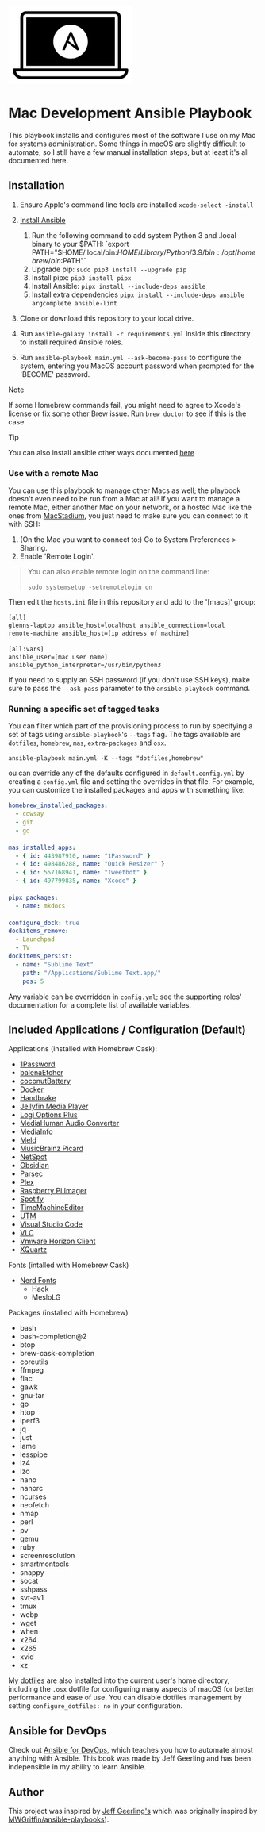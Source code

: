<img src="https://github.com/glennbrown/mac-dev-playbook/blob/c4797983ad87de6d41dcd2186af4647041a93158/files/Mac-Dev-Playbook-Logo.png" width="250" height="156" alt="Mac Dev Playbook Logo" />

# Mac Development Ansible Playbook

This playbook installs and configures most of the software I use on my Mac for systems administration. Some things in macOS are slightly difficult to automate, so I still have a few manual installation steps, but at least it's all documented here.

## Installation

1. Ensure Apple's command line tools are installed `xcode-select -install`
2. [Install Ansible](https://docs.ansible.com/ansible/latest/installation_guide/intro_installation.html#installing-and-upgrading-ansible-with-pipx)
        
    1. Run the following command to add system Python 3 and .local binary to your $PATH: `export PATH="$HOME/.local/bin:$HOME/Library/Python/3.9/bin:/opt/homebrew/bin:$PATH"`
    2. Upgrade pip: `sudo pip3 install --upgrade pip`
    3. Install pipx: `pip3 install pipx`
    4. Install Ansible: `pipx install --include-deps ansible`
    5. Install extra dependencies `pipx install --include-deps ansible argcomplete ansible-lint`

3. Clone or download this repository to your local drive.
4. Run `ansible-galaxy install -r requirements.yml` inside this directory to install required Ansible roles.
5. Run `ansible-playbook main.yml --ask-become-pass` to configure the system, entering you MacOS account password when prompted for the 'BECOME' password.

> [!NOTE] 
> If some Homebrew commands fail, you might need to agree to Xcode's license or fix some other Brew issue. Run `brew doctor` to see if this is the case.

> [!TIP]
> You can also install ansible other ways documented [here](https://docs.ansible.com/ansible/latest/installation_guide/index.html)

### Use with a remote Mac

You can use this playbook to manage other Macs as well; the playbook doesn't even need to be run from a Mac at all! If you want to manage a remote Mac, either another Mac on your network, or a hosted Mac like the ones from [MacStadium](https://www.macstadium.com), you just need to make sure you can connect to it with SSH:

  1. (On the Mac you want to connect to:) Go to System Preferences > Sharing.
  2. Enable 'Remote Login'.

> You can also enable remote login on the command line:
>
>     sudo systemsetup -setremotelogin on

Then edit the `hosts.ini` file in this repository and add to the '[macs]' group:

```
[all]
glenns-laptop ansible_host=localhost ansible_connection=local
remote-machine ansible_host=[ip address of machine] 

[all:vars]
ansible_user=[mac user name]
ansible_python_interpreter=/usr/bin/python3
```

If you need to supply an SSH password (if you don't use SSH keys), make sure to pass the `--ask-pass` parameter to the `ansible-playbook` command.

### Running a specific set of tagged tasks

You can filter which part of the provisioning process to run by specifying a set of tags using `ansible-playbook`'s `--tags` flag. The tags available are `dotfiles`, `homebrew`, `mas`, `extra-packages` and `osx`.

    ansible-playbook main.yml -K --tags "dotfiles,homebrew"

ou can override any of the defaults configured in `default.config.yml` by creating a `config.yml` file and setting the overrides in that file. For example, you can customize the installed packages and apps with something like:

```yaml
homebrew_installed_packages:
  - cowsay
  - git
  - go

mas_installed_apps:
  - { id: 443987910, name: "1Password" }
  - { id: 498486288, name: "Quick Resizer" }
  - { id: 557168941, name: "Tweetbot" }
  - { id: 497799835, name: "Xcode" }

pipx_packages:
  - name: mkdocs

configure_dock: true
dockitems_remove:
  - Launchpad
  - TV
dockitems_persist:
  - name: "Sublime Text"
    path: "/Applications/Sublime Text.app/"
    pos: 5
```

Any variable can be overridden in `config.yml`; see the supporting roles' documentation for a complete list of available variables.

## Included Applications / Configuration (Default)

Applications (installed with Homebrew Cask):

- [1Password](https://1password.com)
- [balenaEtcher](https://etcher.balena.io)
- [coconutBattery](https://coconut-flavour.com/coconutbattery/)
- [Docker](https://www.docker.com/)
- [Handbrake](https://handbrake.fr/)
- [Jellyfin Media Player](https://jellyfin.org)
- [Logi Options Plus](https://www.logitech.com/en-us/software/logi-options-plus.html)
- [MediaHuman Audio Converter](https://www.mediahuman.com/audio-converter/welcome.html)
- [MediaInfo](https://mediaarea.net/en/MediaInfo)
- [Meld](https://meldmerge.org)
- [MusicBrainz Picard](https://picard.musicbrainz.org)
- [NetSpot](https://www.netspotapp.com)
- [Obsidian](https://obsidian.md)
- [Parsec](https://parsec.app)
- [Plex](https://www.plex.tv)
- [Raspberry Pi Imager](https://www.raspberrypi.com/software/)
- [Spotify](https://www.spotify.com)
- [TimeMachineEditor](https://tclementdev.com/timemachineeditor/)
- [UTM](https://mac.getutm.app)
- [Visual Studio Code](https://code.visualstudio.com)
- [VLC](https://www.videolan.org)
- [Vmware Horizon Client](https://customerconnect.vmware.com/en/downloads/info/slug/desktop_end_user_computing/vmware_horizon_clients/horizon_8)
- [XQuartz](https://www.xquartz.org)

Fonts (intalled with Homebrew Cask)

- [Nerd Fonts](https://www.nerdfonts.com)
  - Hack
  - MesloLG

Packages (installed with Homebrew)

- bash
- bash-completion@2
- btop
- brew-cask-completion
- coreutils
- ffmpeg
- flac
- gawk
- gnu-tar
- go
- htop
- iperf3
- jq
- just
- lame
- lesspipe
- lz4
- lzo
- nano
- nanorc
- ncurses
- neofetch
- nmap
- perl
- pv
- qemu
- ruby
- screenresolution
- smartmontools
- snappy
- socat
- sshpass
- svt-av1
- tmux
- webp
- wget
- when
- x264
- x265
- xvid
- xz

My [dotfiles](https://github.com/glennbrown/dotfiles) are also installed into the current user's home directory, including the `.osx` dotfile for configuring many aspects of macOS for better performance and ease of use. You can disable dotfiles management by setting `configure_dotfiles: no` in your configuration.

## Ansible for DevOps

Check out [Ansible for DevOps](https://www.ansiblefordevops.com/), which teaches you how to automate almost anything with Ansible. This book was made by Jeff Geerling and has been indepensible in my ability to learn Ansible.

## Author

This project was inspired by [Jeff Geerling's](https://github.com/geerlingguy/mac-dev-playbook) which was originally inspired by [MWGriffin/ansible-playbooks](https://github.com/MWGriffin/ansible-playbooks)).

